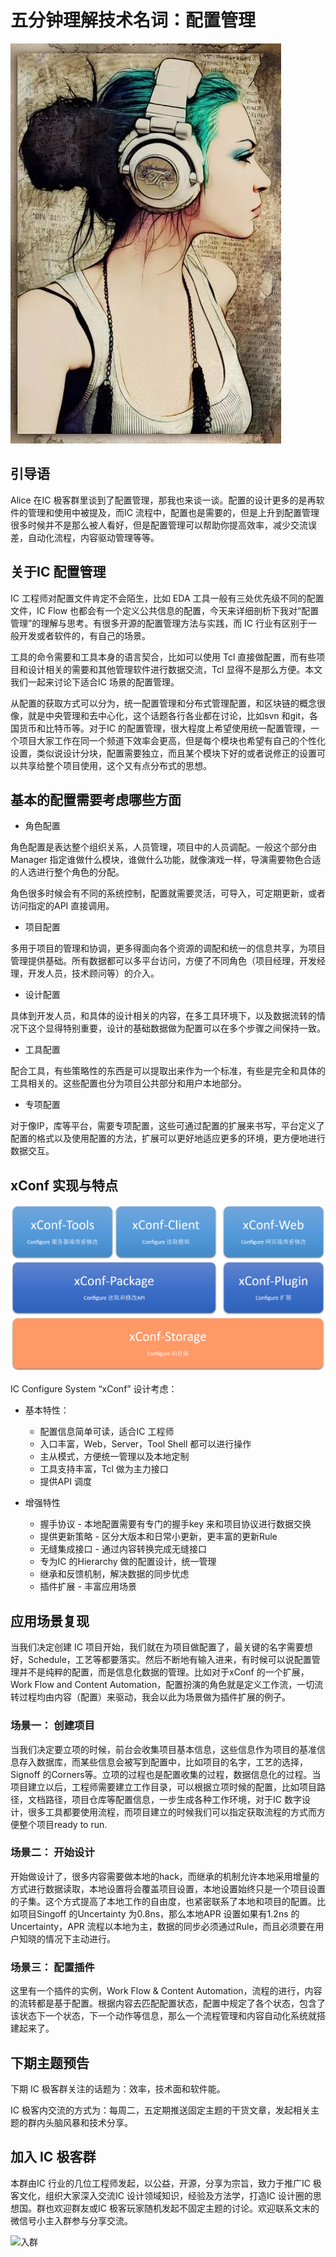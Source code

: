 # 五分钟理解技术名词：配置管理

![Picture](../res/img/subject_conf.jpg)

## 引导语

Alice 在IC 极客群里谈到了配置管理，那我也来谈一谈。配置的设计更多的是再软件的管理和使用中被提及，而IC 流程中，配置也是需要的，但是上升到配置管理很多时候并不是那么被人看好，但是配置管理可以帮助你提高效率，减少交流误差，自动化流程，内容驱动管理等等。

## 关于IC 配置管理

IC 工程师对配置文件肯定不会陌生，比如 EDA 工具一般有三处优先级不同的配置文件，IC Flow 也都会有一个定义公共信息的配置，今天来详细剖析下我对“配置管理”的理解与思考。有很多开源的配置管理方法与实践，而 IC 行业有区别于一般开发或者软件的，有自己的场景。

工具的命令需要和工具本身的语言契合，比如可以使用 Tcl 直接做配置，而有些项目和设计相关的需要和其他管理软件进行数据交流，Tcl 显得不是那么方便。本文我们一起来讨论下适合IC 场景的配置管理。

从配置的获取方式可以分为，统一配置管理和分布式管理配置，和区块链的概念很像，就是中央管理和去中心化，这个话题各行各业都在讨论，比如svn 和git，各国货币和比特币等。对于IC 的配置管理，很大程度上希望使用统一配置管理，一个项目大家工作在同一个频道下效率会更高，但是每个模块也希望有自己的个性化设置，类似说设计分块，配置需要独立，而且某个模块下好的或者说修正的设置可以共享给整个项目使用，这个又有点分布式的思想。

## 基本的配置需要考虑哪些方面

- 角色配置

角色配置是表达整个组织关系，人员管理，项目中的人员调配。一般这个部分由 Manager 指定谁做什么模块，谁做什么功能，就像演戏一样，导演需要物色合适的人选进行整个角色的分配。

角色很多时候会有不同的系统控制，配置就需要灵活，可导入，可定期更新，或者访问指定的API 直接调用。

- 项目配置

多用于项目的管理和协调，更多得面向各个资源的调配和统一的信息共享，为项目管理提供基础。所有数据都可以多平台访问，方便了不同角色（项目经理，开发经理，开发人员，技术顾问等）的介入。

- 设计配置

具体到开发人员，和具体的设计相关的内容，在多工具环境下，以及数据流转的情况下这个显得特别重要，设计的基础数据做为配置可以在多个步骤之间保持一致。

- 工具配置

配合工具，有些策略性的东西是可以提取出来作为一个标准，有些是完全和具体的工具相关的。这些配置也分为项目公共部分和用户本地部分。

- 专项配置

对于像IP，库等平台，需要专项配置，这些可通过配置的扩展来书写，平台定义了配置的格式以及使用配置的方法，扩展可以更好地适应更多的环境，更方便地进行数据交互。

## xConf 实现与特点

![xConf 实现图](../res/img/conf_structure.png)

IC Configure System “xConf” 设计考虑：

- 基本特性：
  - 配置信息简单可读，适合IC 工程师
  - 入口丰富，Web，Server，Tool Shell 都可以进行操作
  - 主从模式，方便统一管理以及本地定制
  - 工具支持丰富，Tcl 做为主力接口
  - 提供API 调度

- 增强特性
  - 握手协议 - 本地配置需要有专门的握手key 来和项目协议进行数据交换
  - 提供更新策略 - 区分大版本和日常小更新，更丰富的更新Rule
  - 无缝集成接口 - 通过内容转换完成无缝接口
  - 专为IC 的Hierarchy 做的配置设计，统一管理
  - 继承和反馈机制，解决数据的同步忧虑
  - 插件扩展 - 丰富应用场景

## 应用场景复现

当我们决定创建 IC 项目开始，我们就在为项目做配置了，最关键的名字需要想好，Schedule，工艺等都要落实。然后不断地有输入进来，有时候可以说配置管理并不是纯粹的配置，而是信息化数据的管理。比如对于xConf 的一个扩展，Work Flow and Content Automation，配置扮演的角色就是定义工作流，一切流转过程均由内容（配置）来驱动，我会以此为场景做为插件扩展的例子。

### 场景一： 创建项目

当我们决定要立项的时候，前台会收集项目基本信息，这些信息作为项目的基准信息存入数据库，而某些信息会被写到配置中，比如项目的名字，工艺的选择，Signoff 的Corners等。立项的过程也是配置收集的过程，数据信息化的过程。当项目建立以后，工程师需要建立工作目录，可以根据立项时候的配置，比如项目路径，文档路径，项目仓库等配置信息，一步生成各种工作环境，对于IC 数字设计，很多工具都要使用流程，而项目建立的时候我们可以指定获取流程的方式而方便整个项目ready to run.

### 场景二： 开始设计

开始做设计了，很多内容需要做本地的hack，而继承的机制允许本地采用增量的方式进行数据读取，本地设置将会覆盖项目设置，本地设置始终只是一个项目设置的子集。这个方式提高了本地工作的自由度，也紧密联系了本地和项目的配置。比如项目Singoff 的Uncertainty 为0.8ns，那么本地APR 设置如果有1.2ns 的Uncertainty，APR 流程以本地为主，数据的同步必须通过Rule，而且必须要在用户知晓的情况下主动进行。

### 场景三： 配置插件

这里有一个插件的实例，Work Flow & Content Automation，流程的进行，内容的流转都是基于配置。根据内容去匹配配置状态，配置中规定了各个状态，包含了该状态下一个状态，下一个动作等信息，那么一个流程管理和内容自动化系统就搭建起来了。

## 下期主题预告

下期 IC 极客群关注的话题为：效率，技术面和软件能。

IC 极客内交流的方式为：每周二，五定期推送固定主题的干货文章，发起相关主题的群内头脑风暴和技术分享。

## 加入 IC 极客群

本群由IC 行业的几位工程师发起，以公益，开源，分享为宗旨，致力于推广IC 极客文化，组织大家深入交流IC 设计领域知识，经验及方法学，打造IC 设计圈的思想国。群也欢迎群友或IC 极客玩家随机发起不固定主题的讨论。欢迎联系文末的微信号小主入群参与分享交流。

![入群](../res/img/wechat_sgsphoto.jpg)